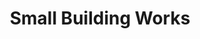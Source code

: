 ---
title: "Small Building Works"
description: "<h1>Small Building Works & Alterations</h1><p>I'm Robert, a time-served joiner and experienced builder with over 30 years of experience in small building works and alterations. From home extensions to property renovations, I provide reliable, high-quality construction work that transforms your space.</p><h2>What We Offer</h2><h3>Building Alterations</h3><ul><li>Internal wall removal and construction</li><li>Room extensions and modifications</li><li>Door and window openings</li><li>Structural modifications</li><li>Property layout changes</li><li>Building regulation compliance</li></ul><h3>Home Extensions</h3><ul><li>Single and double story extensions</li><li>Conservatory installations</li><li>Garage conversions</li><li>Loft conversions</li><li>Basement modifications</li><li>Outbuilding construction</li></ul><h3>Renovation Services</h3><ul><li>Property renovations and refurbishments</li><li>Kitchen and bathroom installations</li><li>Flooring and wall treatments</li><li>Ceiling repairs and modifications</li><li>Staircase installations</li><li>Complete room makeovers</li></ul><h3>Construction Work</h3><ul><li>Foundation and groundwork</li><li>Brickwork and blockwork</li><li>Roofing and guttering</li><li>Plumbing and electrical coordination</li><li>Insulation and weatherproofing</li><li>Final finishes and decoration</li></ul><h2>Why Choose Our Small Building Works</h2><h3>Experienced Builder</h3><p>Over 30 years of experience in both joinery and general building work means I can handle complex projects from start to finish.</p><h3>Quality Craftsmanship</h3><p>Every project is completed to the highest standards with attention to detail and quality materials throughout.</p><h3>Project Management</h3><p>I manage the entire project process, coordinating with other trades and ensuring everything runs smoothly and on schedule.</p><h3>Local Knowledge</h3><p>Deep understanding of local building regulations and requirements. I ensure all work meets current standards and gets proper approvals.</p><h2>Our Process</h2><ol><li><strong>Consultation</strong> - Discuss your requirements and assess the project scope</li><li><strong>Planning</strong> - Create detailed plans and obtain necessary permissions</li><li><strong>Quote</strong> - Provide comprehensive quote with clear breakdown of costs</li><li><strong>Execution</strong> - Professional project management and quality workmanship</li><li><strong>Completion</strong> - Final inspection and handover with all documentation</li></ol><h2>Areas We Serve</h2><p>We provide small building works and alterations across Yorkshire including York, Leeds, Harrogate, Wetherby, and surrounding areas. Contact us to discuss your building project and get a free, no-obligation quote.</p>"
slug: "small-building-works"
featured: false
category: "domestic"
image: "/images/stud-walls/stud-walls-header.jpg"
gallery:
  - "/images/stud-walls/stud-walls-header.jpg"
  - "/images/stud-walls/stud-walls1.jpg"
  - "/images/stud-walls/room-partition.jpeg"
  - "/images/garden-rooms/garden-office-interior.jpeg"
  - "/images/garden-rooms/Annexe-service-image.jpg"
  - "/images/general-joinery/fencing-and-gates.jpg"
seoTitle: "Small Building Works & Alterations | Professional Construction Services"
seoDescription: "Professional small building works and alterations. From extensions to renovations, over 30 years' experience in quality construction work."
serviceAreas:
  - "york"
  - "leeds"
  - "harrogate"
  - "wetherby"
  - "boston-spa"
  - "tadcaster"
  - "pontefract"
  - "castleford"
certifications:
  - "City & Guilds Joinery"
  - "CSCS Gold Card"
  - "General Carpentry"
  - "Health & Safety Certified"
testimonials:
  - name: "David Thompson"
    location: "York"
    rating: 5
    text: "Excellent small building work. Professional and reliable service."
  - name: "Emma Roberts"
    location: "Wetherby"
    rating: 5
    text: "Great quality workmanship and attention to detail."
  - name: "Michael Brown"
    location: "Harrogate"
    rating: 5
    text: "Reliable and skilled builder. Highly recommend for any building work."
--- 
